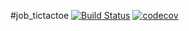 #job_tictactoe
[![Build Status](https://www.travis-ci.com/KirillBelyaev74/job4j_tictactoe.svg?branch=main)](https://www.travis-ci.com/KirillBelyaev74/job4j_tictactoe)
[![codecov](https://codecov.io/gh/KirillBelyaev74/job4j_tictactoe/branch/master/graph/badge.svg?token=TF88ECnHPj)](https://codecov.io/gh/KirillBelyaev74/job4j_tictactoe)
